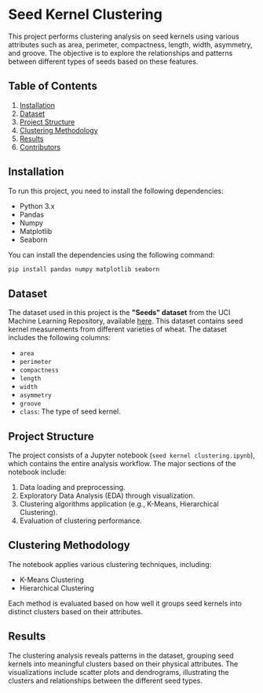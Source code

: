 
# Seed Kernel Clustering

This project performs clustering analysis on seed kernels using various attributes such as area, perimeter, compactness, length, width, asymmetry, and groove. The objective is to explore the relationships and patterns between different types of seeds based on these features.

## Table of Contents
1. [Installation](#installation)
2. [Dataset](#dataset)
3. [Project Structure](#project-structure)
4. [Clustering Methodology](#clustering-methodology)
5. [Results](#results)
6. [Contributors](#contributors)

## Installation
To run this project, you need to install the following dependencies:
- Python 3.x
- Pandas
- Numpy
- Matplotlib
- Seaborn

You can install the dependencies using the following command:
```bash
pip install pandas numpy matplotlib seaborn
```

## Dataset
The dataset used in this project is the **"Seeds" dataset** from the UCI Machine Learning Repository, available [here](https://archive.ics.uci.edu/dataset/236/seeds). This dataset contains seed kernel measurements from different varieties of wheat. The dataset includes the following columns:
- `area`
- `perimeter`
- `compactness`
- `length`
- `width`
- `asymmetry`
- `groove`
- `class`: The type of seed kernel.

## Project Structure
The project consists of a Jupyter notebook (`seed kernel clustering.ipynb`), which contains the entire analysis workflow. The major sections of the notebook include:
1. Data loading and preprocessing.
2. Exploratory Data Analysis (EDA) through visualization.
3. Clustering algorithms application (e.g., K-Means, Hierarchical Clustering).
4. Evaluation of clustering performance.

## Clustering Methodology
The notebook applies various clustering techniques, including:
- K-Means Clustering
- Hierarchical Clustering

Each method is evaluated based on how well it groups seed kernels into distinct clusters based on their attributes.

## Results
The clustering analysis reveals patterns in the dataset, grouping seed kernels into meaningful clusters based on their physical attributes. The visualizations include scatter plots and dendrograms, illustrating the clusters and relationships between the different seed types.

